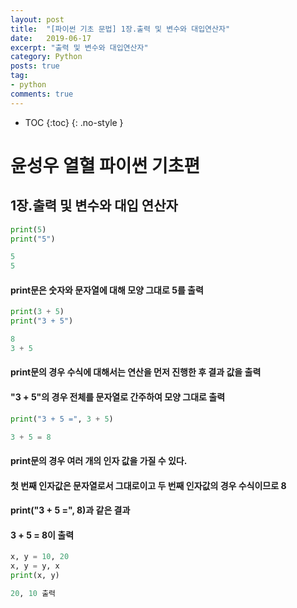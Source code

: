 ```yaml
---
layout: post
title:  "[파이썬 기초 문법] 1장.출력 및 변수와 대입연산자"
date:   2019-06-17
excerpt: "출력 및 변수와 대입연산자"
category: Python
posts: true
tag:
- python
comments: true
---
```


* TOC
{:toc}
{: .no-style }

# 윤성우 열혈 파이썬 기초편
## 1장.출력 및 변수와 대입 연산자

~~~ python
print(5)
print("5")

5
5
~~~
####  print문은 숫자와 문자열에 대해 모양 그대로 5를 출력

~~~ python
print(3 + 5)
print("3 + 5")

8
3 + 5
~~~
####  print문의 경우 수식에 대해서는 연산을 먼저 진행한 후 결과 값을 출력
####  "3 + 5"의 경우 전체를 문자열로 간주하여 모양 그대로 출력

~~~ python
print("3 + 5 =", 3 + 5)

3 + 5 = 8
~~~
####  print문의 경우 여러 개의 인자 값을 가질 수 있다.
####  첫 번째 인자값은 문자열로서 그대로이고 두 번째 인자값의 경우 수식이므로 8
####  print("3 + 5 =", 8)과 같은 결과
####  3 + 5 = 8이 출력

~~~ python
x, y = 10, 20
x, y = y, x
print(x, y)

20, 10 출력
~~~
